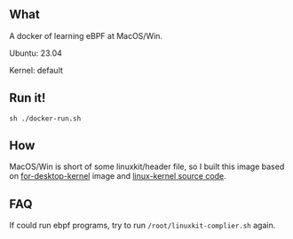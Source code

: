 ## What
A docker of learning eBPF at MacOS/Win.

Ubuntu: 23.04

Kernel: default

## Run it!
```
sh ./docker-run.sh
```

## How
MacOS/Win is short of some linuxkit/header file, so I built this image based on 
[for-desktop-kernel](https://hub.docker.com/r/docker/for-desktop-kernel) image
and [linux-kernel source code](https://mirrors.aliyun.com/linux-kernel/v5.x/linux-5.10.76.tar.gz).


## FAQ
If could run ebpf programs, try to run `/root/linuxkit-complier.sh` again.
